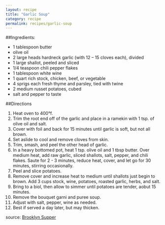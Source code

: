 ```yaml
---
layout: recipe
title: "Garlic Soup"
category: recipe
permalink: recipes/garlic-soup
---
```

##Ingredients: 
 - 1 tablespoon butter
 - olive oil
 - 2 large heads hardneck garlic (with 12 – 15 cloves each), divided
 - 1 large shallot, peeled and sliced
 - 1/4 teaspoon chili pepper flakes
 - 1 tablespoon white wine
 - 1 quart rich stock, chicken, beef, or vegetable
 - 4 sprigs each fresh thyme and parsley, tied with twine
 - 2 medium russet potatoes, cubed
 - salt and pepper to taste

##Directions
1. Heat oven to 400&deg;f.
2. Trim the root end off of the garlic and place in a ramekin with 1 tsp. of olive oil and salt.
3. Cover with foil and back for 15 minutes until garlic is soft, but not all brown.
4. Set aslide to cool and remove cloves from skin.
5. Trim, smash, and peel the other head of garlic.
6. In a heavy bottomed pot, heat 1 tsp. olive oil and 1 tbsp butter. Over medium heat, add raw garlic, sliced shallots, salt, pepper, and chili flakes. Saute for 2 - 3 minutes, reduce heat, cover, and let go for 30 minutes, stirring occasionally.
7. Peel and slice potatoes.
7. Remove cover and increase heat to medium until shallots just begin to brown. Add 3 cups stock, wine, potatoes, roasted garlic, herbs, and salt.
8. Bring to a biol, then allow to simmer until potatoes are tender, aobut 15 minutes.
9. Remove the bouquet garni and puree soup.
10. Adjust with salt, pepper, wine as needed.
11. Best if served a day later, but may thicken.

source: [Brooklyn Supper](http://www.brooklynsupper.net/2014/10/garlic-soup/#.VKhtnWTF8hA)

	



